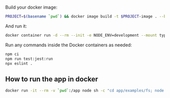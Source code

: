 Build your docker image:

```sh
PROJECT=$(basename `pwd`) && docker image build -t $PROJECT-image . --build-arg user_id=`id -u` --build-arg group_id=`id -g`
```

And run it:

```sh
docker container run -d --rm --init -e NODE_ENV=development --mount type=bind,src=`pwd`,dst=/app --mount type=bind,src=$HOME/.gitconfig,dst=/home/developer/.gitconfig --name $PROJECT-container $PROJECT-image
```

Run any commands inside the Docker containers as needed:

```sh
npm ci
npm run test:jest:run
npx eslint .
```

## How to run the app in docker

```sh
docker run -it --rm -v `pwd`:/app node sh -c "cd app/examples/fs; node stream.cjs"
```
